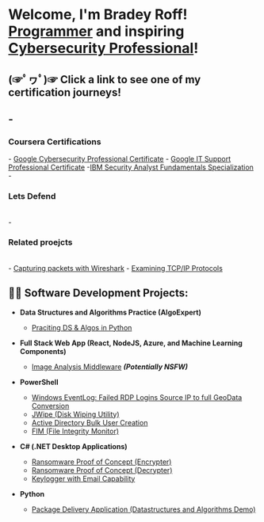 <h1>Welcome, I'm Bradey Roff! <br/><a href="https://github.com/BradRoff">Programmer</a> and inspiring <a href="https://www.linkedin.com/in/brad-roff/">Cybersecurity Professional</a>!
 
  
  <h2>
   (☞ﾟヮﾟ)☞  Click a link to see one of my certification journeys!
  <h2>
    -<h3>Coursera Certifications</h3>
     - <a href = "https://raw.githubusercontent.com/BradRoff/write-up/refs/heads/main/coursera/img/GITS.jpeg">Google Cybersecurity Professional Certificate</a></n>
     - <a href = "https://raw.githubusercontent.com/BradRoff/write-up/refs/heads/main/coursera/img/GITS.jpeg">Google IT Support Professional Certificate</a></n>
     -<a href = "https://raw.githubusercontent.com/BradRoff/write-up/refs/heads/main/coursera/img/GITS.jpeg">IBM Security Analyst Fundamentals Specialization</a></b>
    -<h3>Lets Defend</h3></br>
    -<h3>Related proejcts</h3></br>
     - <a href="https://raw.githubusercontent.com/BradRoff/write-up/refs/heads/main/coursera/img/GITS.jpeg">Capturing packets with Wireshark</a></b>
     - <a href="https://raw.githubusercontent.com/BradRoff/write-up/refs/heads/main/coursera/img/GITS.jpeg">Examining TCP/IP Protocols</a></b>
  

<h2>👨‍💻 Software Development Projects:</h2>

- <b>Data Structures and Algorithms Practice (AlgoExpert)</b>
  - [Praciting DS & Algos in Python](https://github.com/joshmadakor1/Algorithms-Practice)
- <b>Full Stack Web App (React, NodeJS, Azure, and Machine Learning Components)</b>
  - [Image Analysis Middleware](https://github.com/joshmadakor1/4chan-Image-Analysis-Middleware-C964) <b><i>(Potentially NSFW)</b></i>

- <b>PowerShell</b>
  - [Windows EventLog: Failed RDP Logins Source IP to full GeoData Conversion](https://github.com/joshmadakor1/Sentinel-Lab)
  - [JWipe (Disk Wiping Utility)](https://github.com/joshmadakor1/Jwipe.PowerShell)
  - [Active Directory Bulk User Creation](https://github.com/joshmadakor1/AD_PS)
  - [FIM (File Integrity Monitor)](https://github.com/joshmadakor1/PowerShell-Integrity-FIM)
- <b>C# (.NET Desktop Applications)</b>
  - [Ransomware Proof of Concept (Encrypter)](https://github.com/joshmadakor1/EncrypterPOC)
  - [Ransomware Proof of Concept (Decrypter)](https://github.com/joshmadakor1/DecrypterPOC)
  - [Keylogger with Email Capability](https://github.com/joshmadakor1/Key-Logger-With-Email)
- <b>Python</b>
  - [Package Delivery Application (Datastructures and Algorithms Demo)](https://github.com/joshmadakor1/Package-Delivery-Pathfinding-Algorithm)

<!--
<h2> 🤳 Connect with me:</h2>


[<img align="left" alt="JoshMadakor | LinkedIn" width="22px" src="https://cdn.jsdelivr.net/npm/simple-icons@v3/icons/linkedin.svg" />][linkedin]
[<img align="left" alt="JoshMadakor | Instagram" width="22px" src="https://cdn.jsdelivr.net/npm/simple-icons@v3/icons/instagram.svg" />][instagram]

[twitter]: https://twitter.com/joshmadakor
[youtube]: https://www.youtube.com/c/joshmadakor
[instagram]: https://www.instagram.com/joshmadakor/
[linkedin]: https://linkedin.com/in/joshmadakor

<!--
**joshmadakor1/joshmadakor1** is a ✨ _special_ ✨ repository because its `README.md` (this file) appears on your GitHub profile.

Here are some ideas to get you started:

- 🔭 I’m currently working on ...
- 🌱 I’m currently learning ...
- 👯 I’m looking to collaborate on ...
- 🤔 I’m looking for help with ...
- 💬 Ask me about ...
- 📫 How to reach me: ...
- 😄 Pronouns: ...
- ⚡ Fun fact: ...
-->

